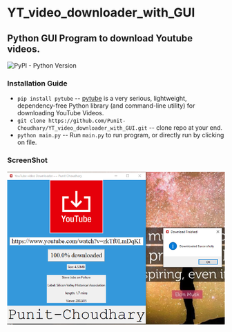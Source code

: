 # YT_video_downloader_with_GUI
## Python GUI Program to download Youtube videos.
![PyPI - Python Version](https://img.shields.io/pypi/pyversions/Pytube)

### Installation Guide
* `pip install pytube` -- [pytube](https://pypi.org/project/pytube/) is a very serious, lightweight, dependency-free Python library (and command-line utility) for downloading YouTube Videos.
* `git clone https://github.com/Punit-Choudhary/YT_video_downloader_with_GUI.git` -- clone repo at your end.
* `python main.py` -- Run `main.py` to run program, or directly run by clicking on file.

### ScreenShot
![](Screenshot.png)
